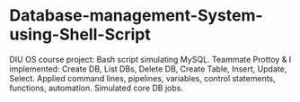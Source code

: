 # Database-management-System-using-Shell-Script
DIU OS course project: Bash script simulating MySQL. Teammate Prottoy &amp; I implemented: Create DB, List DBs, Delete DB, Create Table, Insert, Update, Select. Applied command lines, pipelines, variables, control statements, functions, automation. Simulated core DB jobs.
